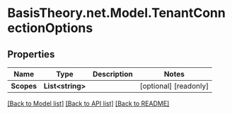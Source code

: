 
# BasisTheory.net.Model.TenantConnectionOptions

## Properties

Name | Type | Description | Notes
------------ | ------------- | ------------- | -------------
**Scopes** | **List&lt;string&gt;** |  | [optional] [readonly] 

[[Back to Model list]](../README.md#documentation-for-models)
[[Back to API list]](../README.md#documentation-for-api-endpoints)
[[Back to README]](../README.md)

